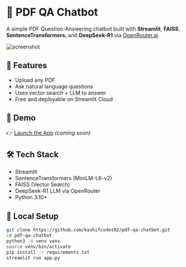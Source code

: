 # 🤖 PDF QA Chatbot

A simple PDF Question-Answering chatbot built with **Streamlit**, **FAISS**, **SentenceTransformers**, and **DeepSeek-R1** via [OpenRouter.ai](https://openrouter.ai).

![screenshot](.github/demo.png) <!-- optional -->

## 📄 Features

- Upload any PDF
- Ask natural language questions
- Uses vector search + LLM to answer
- Free and deployable on Streamlit Cloud

## 🚀 Demo

👉 [Launch the App](https://pdf-qa-chatbot.streamlit.app) *(coming soon)*

## 🛠 Tech Stack

- Streamlit
- SentenceTransformers (MiniLM-L6-v2)
- FAISS (Vector Search)
- DeepSeek-R1 LLM via OpenRouter
- Python 3.10+

## 🧪 Local Setup

```bash
git clone https://github.com/kashifcodes92/pdf-qa-chatbot.git
cd pdf-qa-chatbot
python3 -m venv venv
source venv/bin/activate
pip install -r requirements.txt
streamlit run app.py
